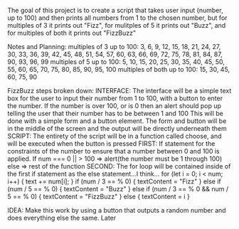 The goal of this project is to create a script that takes user input (number, up to 100) and then prints all numbers from 1 to the chosen number, but for multiples of 3 it prints out "Fizz", for mulitples of 5 it prints out "Buzz", and for multiples of both it prints out "FizzBuzz"

Notes and Planning:
multiples of 3 up to 100:
3, 6, 9, 12, 15, 18, 21, 24, 27, 30, 33, 36, 39, 42, 45, 48, 51, 54, 57, 60, 63, 66, 69, 72, 75, 78, 81, 84, 87, 90, 93, 96, 99
multiples of 5 up to 100:
5, 10, 15, 20, 25, 30, 35, 40, 45, 50, 55, 60, 65, 70, 75, 80, 85, 90, 95, 100
multiples of both up to 100:
15, 30, 45, 60, 75, 90

FizzBuzz steps broken down:
INTERFACE:
The interface will be a simple text box for the user to input their number from 1 to 100, with a button to enter the number. If the number is over 100, or is 0 then an alert should pop up telling the user that their number has to be between 1 and 100
This will be done with a simple form and a button element. The form and button will be in the middle of the screen and the output will be directly underneath them
SCRIPT:
The entirety of the script will be in a function called choose, and will be executed when the button is pressed
FIRST:
If statement for the constraints of the number to ensure that a number between 0 and 100 is applied.
If num === 0 || > 100 => alert(the number must be 1 through 100)
else => rest of the function
SECOND:
The for loop will be contained inside of the first if statement as the else statement...I think...
for (let i = 0; i < num; i++) {
  text += num[i];
} if (num / 3 == % 0) {
    textContent = "Fizz"
} else if (num / 5 == % 0) {
    textContent = "Buzz"
} else if (num / 3 == % 0 && num / 5 == % 0) {
    textContent = "FizzBuzz"
} else {
    textContent = i
}

IDEA:
Make this work by using a button that outputs a random number and does everything else the same. Later